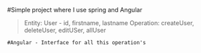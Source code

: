 #Simple project where I use spring and Angular

 >Entity: User - id, firstname, lastname
 >Operation: createUser, deleteUser, editUSer, allUser

	#Angular - Interface for all this operation's

